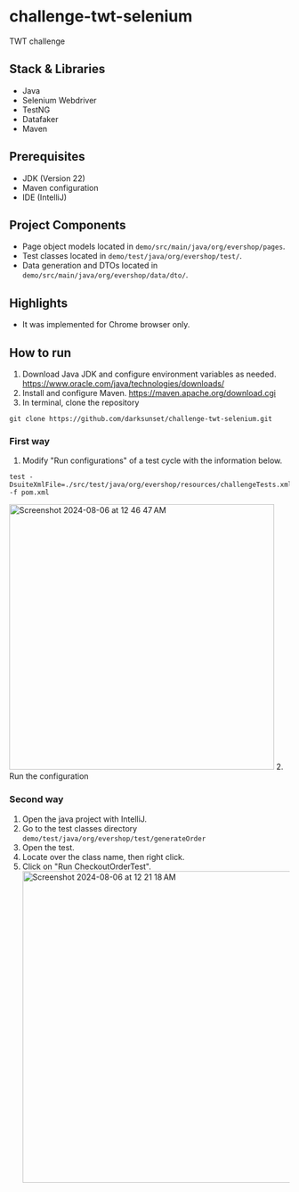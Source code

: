 # challenge-twt-selenium
TWT challenge

## Stack & Libraries
- Java
- Selenium Webdriver
- TestNG
- Datafaker
- Maven

## Prerequisites
- JDK (Version 22)
- Maven configuration
- IDE (IntelliJ)

## Project Components
- Page object models located in ```demo/src/main/java/org/evershop/pages```.
- Test classes located in ```demo/test/java/org/evershop/test/```.
- Data generation and DTOs located in ```demo/src/main/java/org/evershop/data/dto/```.

## Highlights
- It was implemented for Chrome browser only.

## How to run
1. Download Java JDK and configure environment variables as needed. https://www.oracle.com/java/technologies/downloads/
2. Install and configure Maven. https://maven.apache.org/download.cgi
3. In terminal, clone the repository
```
git clone https://github.com/darksunset/challenge-twt-selenium.git
```
### First way
1. Modify "Run configurations" of a test cycle with the information below.
```
test -DsuiteXmlFile=./src/test/java/org/evershop/resources/challengeTests.xml -f pom.xml
```
<img width="476" alt="Screenshot 2024-08-06 at 12 46 47 AM" src="https://github.com/user-attachments/assets/8884616a-d6b8-432c-b9d8-4db6edf821f9">
2. Run the configuration

### Second way
1. Open the java project with IntelliJ.
2. Go to the test classes directory ```demo/test/java/org/evershop/test/generateOrder```
3. Open the test.
4. Locate over the class name, then right click.
5. Click on "Run CheckoutOrderTest".
   <img width="559" alt="Screenshot 2024-08-06 at 12 21 18 AM" src="https://github.com/user-attachments/assets/45e31029-d0df-4ecc-bcd1-041ad3def8e9">


